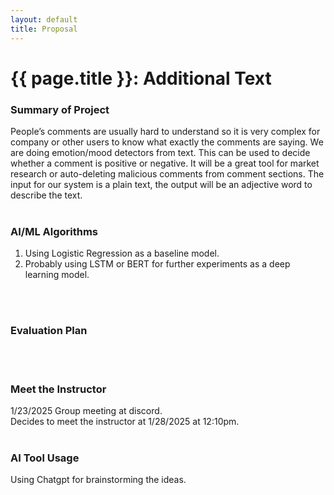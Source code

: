 ```yaml
---
layout: default
title: Proposal
---
```


# {{ page.title }}: Additional Text


### Summary of Project
People’s comments are usually hard to understand so it is very complex for company or other users to know what exactly the comments are saying. We are doing emotion/mood detectors from text. This can be used to decide whether a comment is positive or negative. It will be a great tool for market research or auto-deleting malicious comments from comment sections. The input for our system is a plain text, the output will be an adjective word to describe the text.
<br>
<br>

### AI/ML Algorithms<br />
1. Using Logistic Regression as a baseline model.<br />
2. Probably using LSTM or BERT for further experiments as a deep learning model.
<br>
<br>

### Evaluation Plan
<br>
<br>

### Meet the Instructor<br />
1/23/2025 Group meeting at discord.<br />
Decides to meet the instructor at 1/28/2025 at 12:10pm.
<br>
<br>

### AI Tool Usage<br />
Using Chatgpt for brainstorming the ideas.
<br>
<br>

